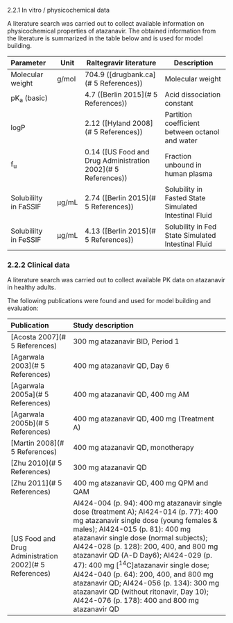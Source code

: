 2.2.1	In vitro / physicochemical data

A literature search was carried out to collect available information on physicochemical properties of atazanavir. The obtained information from the literature is summarized in the table below and is used for model building.

| **Parameter**          | **Unit** | **Raltegravir literature**                                   | **Description**                                       |
| :--------------------- | -------- | ------------------------------------------------------------ | ----------------------------------------------------- |
| Molecular weight       | g/mol    | 704.9 ([drugbank.ca](# 5 References))                        | Molecular weight                                      |
| pK<sub>a</sub> (basic) |          | 4.7 ([Berlin 2015](# 5 References))                          | Acid dissociation constant                            |
| logP                   |          | 2.12 ([Hyland 2008](# 5 References))                         | Partition coefficient between octanol and water       |
| f<sub>u</sub>          |          | 0.14 ([US Food and Drug Administration 2002](# 5 References)) | Fraction unbound in human plasma                      |
| Solubililty in FaSSIF  | µg/mL    | 2.74 ([Berlin 2015](# 5 References))                         | Solubility in Fasted State Simulated Intestinal Fluid |
| Solubililty in FeSSIF  | µg/mL    | 4.13 ([Berlin 2015](# 5 References))                         | Solubility in Fed State Simulated Intestinal Fluid    |

### 2.2.2	Clinical data

A literature search was carried out to collect available PK data on atazanavir in healthy adults. 

The following publications were found and used for model building and evaluation:

| Publication                                            | Study description                                            |
| :----------------------------------------------------- | :----------------------------------------------------------- |
| [Acosta 2007](# 5 References)                          | 300 mg atazanavir BID, Period 1                              |
| [Agarwala 2003](# 5 References)                        | 400 mg atazanavir QD, Day 6                                  |
| [Agarwala 2005a](# 5 References)                       | 400 mg atazanavir QD, 400 mg AM                              |
| [Agarwala 2005b](# 5 References)                       | 400 mg atazanavir QD, 400 mg (Treatment A)                   |
| [Martin 2008](# 5 References)                          | 400 mg atazanavir QD, monotherapy                            |
| [Zhu 2010](# 5 References)                             | 300 mg atazanavir QD                                         |
| [Zhu 2011](# 5 References)                             | 400 mg atazanavir QD, 400 mg QPM and QAM                     |
| [US Food and Drug Administration 2002](# 5 References) | AI424-004 (p. 94): 400 mg atazanavir single dose (treatment A); AI424-014 (p. 77): 400 mg atazanavir single dose (young females & males); AI424-015 (p. 81): 400 mg atazanavir single dose (normal subjects); AI424-028 (p. 128): 200, 400, and 800 mg atazanavir QD (A-D Day6); AI424-029 (p. 47): 400 mg [<sup>14</sup>C]atazanavir single dose; AI424-040 (p. 64): 200, 400, and 800 mg atazanavir QD; AI424-056 (p. 134): 300 mg atazanavir QD (without ritonavir, Day 10); AI424-076 (p. 178): 400 and 800 mg atazanavir QD |

